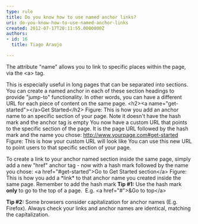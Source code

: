 ```yaml
---
type: rule
title: Do you know how to use named anchor links?
uri: do-you-know-how-to-use-named-anchor-links
created: 2012-07-17T20:11:55.0000000Z
authors:
- id: 16
  title: Tiago Araujo

---
```


 
The attribute "name" allows you to link to specific places within the page, via the &lt;a&gt; tag.

This is especially useful in long pages that can be separated into sections. You can create a named anchor in each of these section headings to provide "jump-to" functionality. In other words, you can have a different URL for each piece of content on the same page.
  &lt;h2&gt;&lt;a name="get-started"&gt;&lt;/a&gt;Get Started&lt;/h2&gt; Figure: This is how you add an anchor name to an specific section of your page. Note it doesn't have the hash mark and the anchor tag is empty
You now have a custom URL that points to the specific section of the page. It is the page URL followed by the hash mark and the name you chose:
 http://www.yourpage.com#get-started Figure: This is how your custom URL will look like
You can use this new URL to point users to that specific section of your page.

To create a link to your anchor named section inside the same page, simply add a new "href" anchor tag - now with a hash mark followed by the name you chose:
 &lt;a href="#get-started"&gt;Go to Get Started section&lt;/a&gt; Figure: This is how you add a \*link\* to that anchor name you created inside the same page. Remember to add the hash mark
**Tip #1:** Use the hash mark        **only** to go to the top of a page. 
E.g. &lt;a href="#"&gt;&Go to top&lt;/a&gt;

**Tip #2:** Some browsers consider capitalization for anchor names (E.g. Firefox). Always check your links and anchor names are identical, matching the capitalization.

